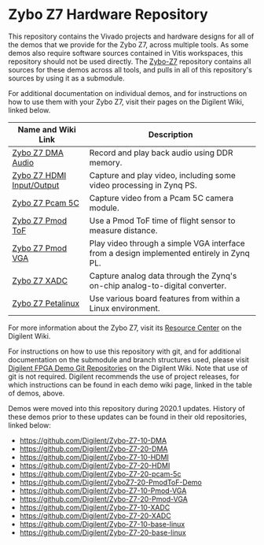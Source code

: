 # Zybo Z7 Hardware Repository

This repository contains the Vivado projects and hardware designs for all of the demos that we provide for the Zybo Z7, across multiple tools. As some demos also require software sources contained in Vitis workspaces, this repository should not be used directly. The [Zybo-Z7](https://github.com/Digilent/Zybo-Z7) repository contains all sources for these demos across all tools, and pulls in all of this repository's sources by using it as a submodule.

For additional documentation on individual demos, and for instructions on how to use them with your Zybo Z7, visit their pages on the Digilent Wiki, linked below.

| Name and Wiki Link | Description |
|--------------------|-------------|
| [Zybo Z7 DMA Audio](https://reference.digilentinc.com/reference/programmable-logic/zybo-z7/demos/dma-audio) | Record and play back audio using DDR memory. |
| [Zybo Z7 HDMI Input/Output](https://reference.digilentinc.com/reference/programmable-logic/zybo-z7/demos/hdmi) | Capture and play video, including some video processing in Zynq PS. |
| [Zybo Z7 Pcam 5C](https://reference.digilentinc.com/reference/programmable-logic/zybo-z7/demos/pcam-5c) | Capture video from a Pcam 5C camera module. |
| [Zybo Z7 Pmod ToF](https://reference.digilentinc.com/reference/programmable-logic/zybo-z7/demos/pmod-tof) | Use a Pmod ToF time of flight sensor to measure distance. |
| [Zybo Z7 Pmod VGA](https://reference.digilentinc.com/reference/programmable-logic/zybo-z7/demos/pmod-vga) | Play video through a simple VGA interface from a design implemented entirely in Zynq PL. |
| [Zybo Z7 XADC](https://reference.digilentinc.com/reference/programmable-logic/zybo-z7/demos/xadc) | Capture analog data through the Zynq's on-chip analog-to-digital converter. |
| [Zybo Z7 Petalinux](https://digilent.com/reference/programmable-logic/zybo-z7/demos/petalinux) | Use various board features from within a Linux environment. |

For more information about the Zybo Z7, visit its [Resource Center](https://reference.digilentinc.com/reference/programmable-logic/zybo-z7/start) on the Digilent Wiki.

For instructions on how to use this repository with git, and for additional documentation on the submodule and branch structures used, please visit [Digilent FPGA Demo Git Repositories](https://reference.digilentinc.com/reference/programmable-logic/documents/git) on the Digilent Wiki. Note that use of git is not required. Digilent recommends the use of project releases, for which instructions can be found in each demo wiki page, linked in the table of demos, above.

Demos were moved into this repository during 2020.1 updates. History of these demos prior to these updates can be found in their old repositories, linked below:
* https://github.com/Digilent/Zybo-Z7-10-DMA
* https://github.com/Digilent/Zybo-Z7-20-DMA
* https://github.com/Digilent/Zybo-Z7-10-HDMI
* https://github.com/Digilent/Zybo-Z7-20-HDMI
* https://github.com/Digilent/Zybo-Z7-20-pcam-5c
* https://github.com/Digilent/ZyboZ7-20-PmodToF-Demo
* https://github.com/Digilent/Zybo-Z7-10-Pmod-VGA
* https://github.com/Digilent/Zybo-Z7-20-Pmod-VGA
* https://github.com/Digilent/Zybo-Z7-10-XADC
* https://github.com/Digilent/Zybo-Z7-20-XADC
* https://github.com/Digilent/Zybo-Z7-10-base-linux
* https://github.com/Digilent/Zybo-Z7-20-base-linux
